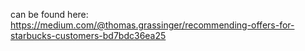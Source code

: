 

can be found here: https://medium.com/@thomas.grassinger/recommending-offers-for-starbucks-customers-bd7bdc36ea25
